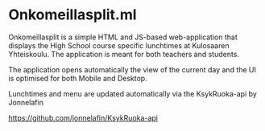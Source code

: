 # Onkomeillasplit.ml

Onkomeillasplit is a simple HTML and JS-based web-application that displays the High School course specific lunchtimes at Kulosaaren Yhteiskoulu. The application is meant for both teachers and students.

The application opens automatically the view of the current day and the UI is optimised for both Mobile and Desktop.

Lunchtimes and menu are updated automatically via the KsykRuoka-api by Jonnelafin

https://github.com/jonnelafin/KsykRuoka-api


